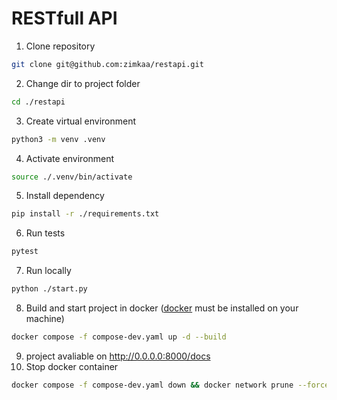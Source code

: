 # RESTfull API

1. Clone repository
```sh
git clone git@github.com:zimkaa/restapi.git
```
2. Change dir to project folder
```sh
cd ./restapi
```
3. Create virtual environment
```sh
python3 -m venv .venv
```
4. Activate environment
```sh
source ./.venv/bin/activate
```
5. Install dependency
```sh
pip install -r ./requirements.txt
```
6. Run tests
```sh
pytest
```
7. Run locally
```sh
python ./start.py
```
8. Build and start project in docker ([docker](https://docs.docker.com/engine/install/) must be installed on your machine)
```sh
docker compose -f compose-dev.yaml up -d --build
```
9. project avaliable on  http://0.0.0.0:8000/docs
10. Stop docker container
```sh
docker compose -f compose-dev.yaml down && docker network prune --force
```
